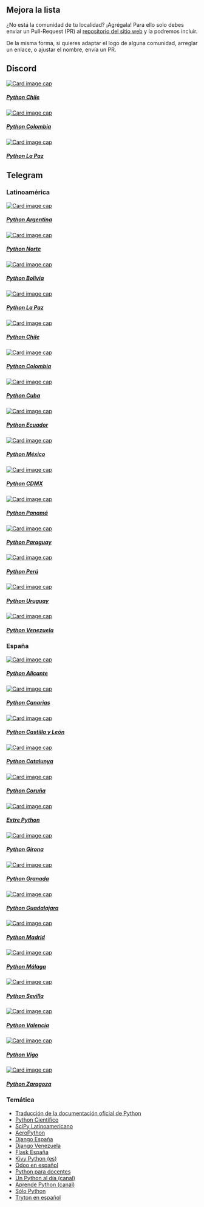 ## Mejora la lista

¿No está la comunidad de tu localidad? ¡Agrégala!
Para ello solo debes enviar un Pull-Request (PR) al [repositorio del sitio
web](https://github.com/python-discord-es/web)
y la podremos incluir.

De la misma forma, si quieres adaptar el logo de alguna comunidad,
arreglar un enlace, o ajustar el nombre, envía un PR.

## Discord <i class="fa-brands fa-discord"></i>

<div class="row flex">

  <div class="col-sm-12 col-md-6 col-lg-4 col-xl-3">
    <div class="card mb-3">
    <a href="https://discord.gg/dTHMfJvauS" class="stretched-link">
      <img class="card-img-top" src="assets/comunidades/python_chile.jpg" alt="Card image cap">
      <div class="card-body">
        <h5 class="card-title">Python Chile</h5>
      </div>
    </a>
    </div>
  </div>

  <div class="col-sm-12 col-md-6 col-lg-4 col-xl-3">
    <div class="card mb-3">
    <a href="https://discord.gg/MGYQzUaA3S" class="stretched-link">
      <img class="card-img-top" src="assets/comunidades/python_colombia.jpg" alt="Card image cap">
      <div class="card-body">
        <h5 class="card-title">Python Colombia</h5>
      </div>
    </a>
    </div>
  </div>

  <div class="col-sm-12 col-md-6 col-lg-4 col-xl-3">
    <div class="card mb-3">
    <a href="https://discord.gg/Fr2HUqv64P" class="stretched-link">
      <img class="card-img-top" src="assets/comunidades/python_lapaz.jpg" alt="Card image cap">
      <div class="card-body">
        <h5 class="card-title">Python La Paz</h5>
      </div>
    </a>
    </div>
  </div>

</div>

## Telegram <i class="fa-brands fa-telegram"></i>


### Latinoamérica

<div class="row flex">

  <!-- Argentina -->
  <div class="col-sm-12 col-md-6 col-lg-4 col-xl-3">
    <div class="card mb-3">
    <a href="https://t.me/pythonargentina" class="stretched-link">
      <img class="card-img-top" src="assets/comunidades/python_argentina.jpg" alt="Card image cap">
      <div class="card-body">
        <h5 class="card-title">Python Argentina</h5>
      </div>
    </a>
    </div>
  </div>
  <div class="col-sm-12 col-md-6 col-lg-4 col-xl-3">
    <div class="card mb-3">
    <a href="https://t.me/pythonnorte" class="stretched-link">
      <img class="card-img-top" src="assets/comunidades/python_norte.jpg" alt="Card image cap">
      <div class="card-body">
        <h5 class="card-title">Python Norte</h5>
      </div>
    </a>
    </div>
  </div>

  <!-- Bolivia -->
  <div class="col-sm-12 col-md-6 col-lg-4 col-xl-3">
    <div class="card mb-3">
    <a href="https://t.me/PythonBolivia" class="stretched-link">
      <img class="card-img-top" src="assets/comunidades/python_logo.png" alt="Card image cap">
      <div class="card-body">
        <h5 class="card-title">Python Bolivia</h5>
      </div>
    </a>
    </div>
  </div>

  <div class="col-sm-12 col-md-6 col-lg-4 col-xl-3">
    <div class="card mb-3">
    <a href="https://t.me/pythonlapaz" class="stretched-link">
      <img class="card-img-top" src="assets/comunidades/python_lapaz.jpg" alt="Card image cap">
      <div class="card-body">
        <h5 class="card-title">Python La Paz</h5>
      </div>
    </a>
    </div>
  </div>

  <!-- Chile -->
  <div class="col-sm-12 col-md-6 col-lg-4 col-xl-3">
    <div class="card mb-3">
    <a href="https://t.me/PythonChile" class="stretched-link">
      <img class="card-img-top" src="assets/comunidades/python_chile.jpg" alt="Card image cap">
      <div class="card-body">
        <h5 class="card-title">Python Chile</h5>
      </div>
    </a>
    </div>
  </div>
  <!-- Colombia -->
  <div class="col-sm-12 col-md-6 col-lg-4 col-xl-3">
    <div class="card mb-3">
    <a href="https://t.me/pythoncolombia" class="stretched-link">
      <img class="card-img-top" src="assets/comunidades/python_colombia.jpg" alt="Card image cap">
      <div class="card-body">
        <h5 class="card-title">Python Colombia</h5>
      </div>
    </a>
    </div>
  </div>
  <!-- Costa Rica -->
  <!-- Cuba -->
  <div class="col-sm-12 col-md-6 col-lg-4 col-xl-3">
    <div class="card mb-3">
    <a href="https://t.me/pythoncuba" class="stretched-link">
      <img class="card-img-top" src="assets/comunidades/python_cuba.jpg" alt="Card image cap">
      <div class="card-body">
        <h5 class="card-title">Python Cuba</h5>
      </div>
    </a>
    </div>
  </div>
  <!-- Ecuador -->
  <div class="col-sm-12 col-md-6 col-lg-4 col-xl-3">
    <div class="card mb-3">
    <a href="https://t.me/PythonEcuador" class="stretched-link">
      <img class="card-img-top" src="assets/comunidades/python_ecuador.jpg" alt="Card image cap">
      <div class="card-body">
        <h5 class="card-title">Python Ecuador</h5>
      </div>
    </a>
    </div>
  </div>
  <!-- El Salvador -->

  <!-- Guatemala -->

  <!-- Guinea Ecuatorial -->

  <!-- Honduras -->

  <!-- México -->
  <div class="col-sm-12 col-md-6 col-lg-4 col-xl-3">
    <div class="card mb-3">
    <a href="https://t.me/PythonMexico" class="stretched-link">
      <img class="card-img-top" src="assets/comunidades/python_mexico.jpg" alt="Card image cap">
      <div class="card-body">
        <h5 class="card-title">Python México</h5>
      </div>
    </a>
    </div>
  </div>
  <div class="col-sm-12 col-md-6 col-lg-4 col-xl-3">
    <div class="card mb-3">
    <a href="https://t.me/pythonCDMX" class="stretched-link">
      <img class="card-img-top" src="assets/comunidades/python_cdmx.jpg" alt="Card image cap">
      <div class="card-body">
        <h5 class="card-title">Python CDMX</h5>
      </div>
    </a>
    </div>
  </div>

  <!-- Nicaragua -->

  <!-- Panamá -->
  <div class="col-sm-12 col-md-6 col-lg-4 col-xl-3">
    <div class="card mb-3">
    <a href="https://t.me/PythonPanama" class="stretched-link">
      <img class="card-img-top" src="assets/comunidades/python_panama.jpg" alt="Card image cap">
      <div class="card-body">
        <h5 class="card-title">Python Panamá</h5>
      </div>
    </a>
    </div>
  </div>

  <!-- Paraguay -->
  <div class="col-sm-12 col-md-6 col-lg-4 col-xl-3">
    <div class="card mb-3">
    <a href="https://t.me/pythonparaguay" class="stretched-link">
      <img class="card-img-top" src="assets/comunidades/python_paraguay.jpg" alt="Card image cap">
      <div class="card-body">
        <h5 class="card-title">Python Paraguay</h5>
      </div>
    </a>
    </div>
  </div>

  <!-- Perú -->
  <div class="col-sm-12 col-md-6 col-lg-4 col-xl-3">
    <div class="card mb-3">
    <a href="https://t.me/PytonPeru" class="stretched-link">
      <img class="card-img-top" src="assets/comunidades/python_peru.jpg" alt="Card image cap">
      <div class="card-body">
        <h5 class="card-title">Python Perú</h5>
      </div>
    </a>
    </div>
  </div>
  <!-- República Dominicana -->

  <!-- Uruguay -->
  <div class="col-sm-12 col-md-6 col-lg-4 col-xl-3">
    <div class="card mb-3">
    <a href="https://t.me/PythonUruguay" class="stretched-link">
      <img class="card-img-top" src="assets/comunidades/python_logo.png" alt="Card image cap">
      <div class="card-body">
        <h5 class="card-title">Python Uruguay</h5>
      </div>
    </a>
    </div>
  </div>

  <!-- Venezuela -->
  <div class="col-sm-12 col-md-6 col-lg-4 col-xl-3">
    <div class="card mb-3">
    <a href="https://t.me/Python_Venezuela" class="stretched-link">
      <img class="card-img-top" src="assets/comunidades/python_venezuela.jpg" alt="Card image cap">
      <div class="card-body">
        <h5 class="card-title">Python Venezuela</h5>
      </div>
    </a>
    </div>
  </div>

</div>

### España

<div class="row flex">

  <div class="col-sm-12 col-md-6 col-lg-4 col-xl-3">
    <div class="card mb-3">
    <a href="https://t.me/python_alc" class="stretched-link">
      <img class="card-img-top" src="assets/comunidades/python_alicante.jpg" alt="Card image cap">
      <div class="card-body">
        <h5 class="card-title">Python Alicante</h5>
      </div>
    </a>
    </div>
  </div>

  <div class="col-sm-12 col-md-6 col-lg-4 col-xl-3">
    <div class="card mb-3">
    <a href="https://t.me/joinchat/AJ7pmT-X0xZVPgWDIzGA-A" class="stretched-link">
      <img class="card-img-top" src="assets/comunidades/python_canarias.jpg" alt="Card image cap">
      <div class="card-body">
        <h5 class="card-title">Python Canarias</h5>
      </div>
    </a>
    </div>
  </div>

  <div class="col-sm-12 col-md-6 col-lg-4 col-xl-3">
    <div class="card mb-3">
    <a href="https://t.me/PyCyL" class="stretched-link">
      <img class="card-img-top" src="assets/comunidades/python_castillayleon.jpg" alt="Card image cap">
      <div class="card-body">
        <h5 class="card-title">Python Castilla y León</h5>
      </div>
    </a>
    </div>
  </div>

  <div class="col-sm-12 col-md-6 col-lg-4 col-xl-3">
    <div class="card mb-3">
    <a href="https://t.me/pythoncatalunya" class="stretched-link">
      <img class="card-img-top" src="assets/comunidades/python_logo.png" alt="Card image cap">
      <div class="card-body">
        <h5 class="card-title">Python Catalunya</h5>
      </div>
    </a>
    </div>
  </div>

  <div class="col-sm-12 col-md-6 col-lg-4 col-xl-3">
    <div class="card mb-3">
    <a href="https://t.me/pythoncorunha" class="stretched-link">
      <img class="card-img-top" src="assets/comunidades/python_corunha.jpg" alt="Card image cap">
      <div class="card-body">
        <h5 class="card-title">Python Coruña</h5>
      </div>
    </a>
    </div>
  </div>

  <div class="col-sm-12 col-md-6 col-lg-4 col-xl-3">
    <div class="card mb-3">
    <a href="https://t.me/ExtrePython_grupo" class="stretched-link">
      <img class="card-img-top" src="assets/comunidades/python_logo.png" alt="Card image cap">
      <div class="card-body">
        <h5 class="card-title">Extre Python</h5>
      </div>
    </a>
    </div>
  </div>

  <div class="col-sm-12 col-md-6 col-lg-4 col-xl-3">
    <div class="card mb-3">
    <a href="https://t.me/pygrn" class="stretched-link">
      <img class="card-img-top" src="assets/comunidades/python_girona.jpg" alt="Card image cap">
      <div class="card-body">
        <h5 class="card-title">Python Girona</h5>
      </div>
    </a>
    </div>
  </div>

  <div class="col-sm-12 col-md-6 col-lg-4 col-xl-3">
    <div class="card mb-3">
    <a href="https://t.me/pythongrx" class="stretched-link">
      <img class="card-img-top" src="assets/comunidades/python_granada.jpg" alt="Card image cap">
      <div class="card-body">
        <h5 class="card-title">Python Granada</h5>
      </div>
    </a>
    </div>
  </div>

  <div class="col-sm-12 col-md-6 col-lg-4 col-xl-3">
    <div class="card mb-3">
    <a href="https://t.me/pythonguada" class="stretched-link">
      <img class="card-img-top" src="assets/comunidades/python_logo.png" alt="Card image cap">
      <div class="card-body">
        <h5 class="card-title">Python Guadalajara</h5>
      </div>
    </a>
    </div>
  </div>

  <div class="col-sm-12 col-md-6 col-lg-4 col-xl-3">
    <div class="card mb-3">
    <a href="https://t.me/pythonmadrid" class="stretched-link">
      <img class="card-img-top" src="assets/comunidades/python_madrid.jpg" alt="Card image cap">
      <div class="card-body">
        <h5 class="card-title">Python Madrid</h5>
      </div>
    </a>
    </div>
  </div>

  <div class="col-sm-12 col-md-6 col-lg-4 col-xl-3">
    <div class="card mb-3">
    <a href="https://t.me/python_malaga" class="stretched-link">
      <img class="card-img-top" src="assets/comunidades/python_malaga.jpg" alt="Card image cap">
      <div class="card-body">
        <h5 class="card-title">Python Málaga</h5>
      </div>
    </a>
    </div>
  </div>

  <div class="col-sm-12 col-md-6 col-lg-4 col-xl-3">
    <div class="card mb-3">
    <a href="https://t.me/joinchat/AgH9wQ4oQVIpbW_1gDvH-A" class="stretched-link">
      <img class="card-img-top" src="assets/comunidades/python_logo.png" alt="Card image cap">
      <div class="card-body">
        <h5 class="card-title">Python Sevilla</h5>
      </div>
    </a>
    </div>
  </div>

  <div class="col-sm-12 col-md-6 col-lg-4 col-xl-3">
    <div class="card mb-3">
    <a href="https://t.me/python_vlc" class="stretched-link">
      <img class="card-img-top" src="assets/comunidades/python_valencia.jpg" alt="Card image cap">
      <div class="card-body">
        <h5 class="card-title">Python Valencia</h5>
      </div>
    </a>
    </div>
  </div>

  <div class="col-sm-12 col-md-6 col-lg-4 col-xl-3">
    <div class="card mb-3">
    <a href="https://t.me/joinchat/DdKphwfW2-qqPf5JsVGjCg" class="stretched-link">
      <img class="card-img-top" src="assets/comunidades/python_logo.png" alt="Card image cap">
      <div class="card-body">
        <h5 class="card-title">Python Vigo</h5>
      </div>
    </a>
    </div>
  </div>

  <div class="col-sm-12 col-md-6 col-lg-4 col-xl-3">
    <div class="card mb-3">
    <a href="https://t.me/PythonZaragoza" class="stretched-link">
      <img class="card-img-top" src="assets/comunidades/python_zaragoza.jpg" alt="Card image cap">
      <div class="card-body">
        <h5 class="card-title">Python Zaragoza</h5>
      </div>
    </a>
    </div>
  </div>
</div>

### Temática

- [Traducción de la documentación oficial de Python](https://t.me/python_docs_es)
- [Python Científico](https://t.me/python_cientifico)
- [SciPy Latinoamericano](https://t.me/scipyla)
- [AeroPython](https://t.me/AeroPython)
- [Django España](https://t.me/DjangoEsp)
- [Django Venezuela](https://t.me/DjangoVE)
- [Flask España](https://t.me/FlaskEsp)
- [Kivy Python (es)](https://t.me/kivy_python_es)
- [Odoo en español](https://t.me/odoo_es)
- [Python para docentes](https://t.me/pythonparadocentes)
- [Un Python al día (canal)](https://t.me/UnPythonAlDia)
- [Aprende Python (canal)](https://t.me/aprendepython)
- [Sólo Python](https://t.me/Python_es)
- [Tryton en español](https://t.me/trytonespana)
